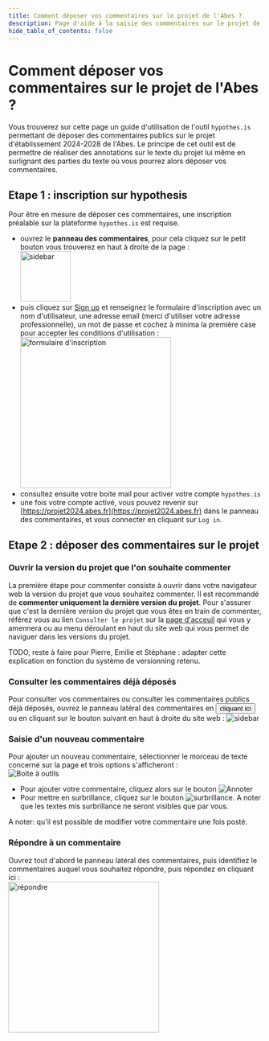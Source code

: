 ```yaml
---
title: Comment déposer vos commentaires sur le projet de l'Abes ?
description: Page d'aide à la saisie des commentaires sur le projet de l'Abes
hide_table_of_contents: false
---
```


# Comment déposer vos commentaires sur le projet de l'Abes ?

Vous trouverez sur cette page un guide d'utilisation de l'outil `hypothes.is` permettant de déposer des commentaires publics sur le projet d'établissement 2024-2028 de l'Abes. Le principe de cet outil est de permettre de réaliser des annotations sur le texte du projet lui même en surlignant des parties du texte où vous pourrez alors déposer vos commentaires.

## Etape 1 : inscription sur hypothesis

Pour être en mesure de déposer ces commentaires, une inscription préalable sur la plateforme `hypothes.is` est requise. 

- ouvrez le **panneau des commentaires**, pour cela cliquez sur le petit bouton vous trouverez en haut à droite de la page : <br/><img src="/img/sidebar.png" alt="sidebar" width="100px" />
- puis cliquez sur [Sign up](https://hypothes.is/signup) et renseignez le formulaire d'inscription avec un nom d'utilisateur, une adresse email (merci d'utiliser votre adresse professionnelle), un mot de passe et cochez à minima la première case pour accepter les conditions d'utilisation : <br/><img src="/img/signup.png" alt="formulaire d'inscription" width="300px" />
- consultez ensuite votre boite mail pour activer votre compte `hypothes.is`
- une fois votre compte activé, vous pouvez revenir sur [https://projet2024.abes.fr](https://projet2024.abes.fr) dans le panneau des commentaires, et vous connecter en cliquant sur `Log in`.

## Etape 2 : déposer des commentaires sur le projet

### Ouvrir la version du projet que l'on souhaite commenter

La première étape pour commenter consiste à ouvrir dans votre navigateur web la version du projet que vous souhaitez commenter. Il est recommandé de **commenter uniquement la dernière version du projet**. Pour s'assurer que c'est la dernière version du projet que vous êtes en train de commenter, référez vous au lien `Consulter le projet` sur la [page d'acceuil](/) qui vous y amennera ou au menu déroulant en haut du site web qui vous permet de naviguer dans les versions du projet.

TODO, reste à faire pour Pierre, Emilie et Stéphane : adapter cette explication en fonction du système de versionning retenu. 

### Consulter les commentaires déjà déposés

Pour consulter vos commentaires ou consulter les commentaires publics déjà déposés, ouvrez le panneau latéral des commentaires en <button data-hypothesis-trigger>cliquant ici</button> ou en cliquant sur le bouton suivant en haut à droite du site web :
<img src="/img/sidebar.png" alt="sidebar" />


### Saisie d'un nouveau commentaire

Pour ajouter un nouveau commentaire, sélectionner le morceau de texte concerné sur la page et trois options s'afficheront :  
![Boite à outils](/img/toolbox.png)

- Pour ajouter votre commentaire, cliquez alors sur le bouton ![Annoter](/img/annotate.png)
- Pour mettre en surbrillance, cliquez sur le bouton ![surbrillance](/img/highlight.png). A noter que les textes mis surbrillance ne seront visibles que par vous.

A noter: qu'il est possible de modifier votre commentaire une fois posté.

### Répondre à un commentaire

Ouvrez tout d'abord le panneau latéral des commentaires, puis identifiez le commentaires auquel vous souhaitez répondre, puis répondez en cliquant ici :  
<img src="/img/reply.png" alt="répondre" width="300px" />

